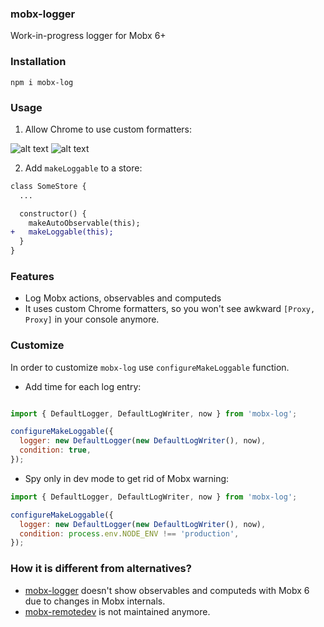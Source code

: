 ### mobx-logger
Work-in-progress logger for Mobx 6+

### Installation

```
npm i mobx-log
```

### Usage

1. Allow Chrome to use custom formatters: 

![alt text](https://www.mattzeunert.com/img/blog/custom-formatters/chrome-settings.png)
![alt text](https://www.mattzeunert.com/img/blog/custom-formatters/custom-formatters-setting.png)

2. Add `makeLoggable` to a store:

```diff
class SomeStore {
  ...

  constructor() {
    makeAutoObservable(this);
+   makeLoggable(this);
  }
}

```

### Features
- Log Mobx actions, observables and computeds
- It uses custom Chrome formatters, so you won't see awkward `[Proxy, Proxy]` in your console anymore.

### Customize

In order to customize `mobx-log` use `configureMakeLoggable` function.

- Add time for each log entry:
```js

import { DefaultLogger, DefaultLogWriter, now } from 'mobx-log';

configureMakeLoggable({
  logger: new DefaultLogger(new DefaultLogWriter(), now),
  condition: true,
});
```
- Spy only in dev mode to get rid of Mobx warning:
```js
import { DefaultLogger, DefaultLogWriter, now } from 'mobx-log';

configureMakeLoggable({
  logger: new DefaultLogger(new DefaultLogWriter(), now),
  condition: process.env.NODE_ENV !== 'production',
});
```

### How it is different from alternatives?
- [mobx-logger](https://github.com/winterbe/mobx-logger) doesn't show observables and computeds with Mobx 6 due to changes in Mobx internals.
- [mobx-remotedev](https://github.com/zalmoxisus/mobx-remotedev/issues) is not maintained anymore.
